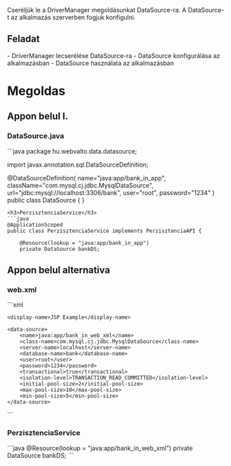 Cseréljük le a DriverManager megoldásunkat DataSource-ra. A DataSource-t az alkalmazás szerverben fogjuk konfigulni.


<h2>Feladat</h2>
- DriverManager lecserélése DataSource-ra
- DataSource konfigurálása az alkalmazásban 
- DataSource használata az alkalmazásban

<h1>Megoldas</h1>

<h2>Appon belul I.</h2>
<h3>DataSource.java</h3>
```java
package hu.webvalto.data.datasource;

import javax.annotation.sql.DataSourceDefinition;

@DataSourceDefinition(
        name="java:app/bank_in_app",
        className="com.mysql.cj.jdbc.MysqlDataSource",
        url="jdbc:mysql://localhost:3306/bank",
        user="root",
        password="1234"
)
public class DataSource {
}

```
<h3>PerzisztenciaService</h3>
```java
@ApplicationScoped
public class PerzisztenciaService implements PerzisztenciaAPI {

    @Resource(lookup = "java:app/bank_in_app")
    private DataSource bankDS;
```

<h2>Appon belul alternativa </h2>
<h3>web.xml</h3>
```xml
<?xml version="1.0" encoding="UTF-8"?>
<web-app xmlns:xsi="http://www.w3.org/2001/XMLSchema-instance"
         xmlns="http://xmlns.jcp.org/xml/ns/javaee"
         xsi:schemaLocation="http://xmlns.jcp.org/xml/ns/javaee
						http://xmlns.jcp.org/xml/ns/javaee/web-app_3_1.xsd"
         version="3.1">

    <display-name>JSP Example</display-name>

    <data-source>
        <name>java:app/bank_in_web_xml</name>
        <class-name>com.mysql.cj.jdbc.MysqlDataSource</class-name>
        <server-name>localhost</server-name>
        <database-name>bank</database-name>
        <user>root</user>
        <password>1234</password>
        <transactional>true</transactional>
        <isolation-level>TRANSACTION_READ_COMMITTED</isolation-level>
        <initial-pool-size>2</initial-pool-size>
        <max-pool-size>10</max-pool-size>
        <min-pool-size>5</min-pool-size>
    </data-source>

</web-app>
```

<h3>PerzisztenciaService</h3>
```java
    @Resource(lookup = "java:app/bank_in_web_xml")
    private DataSource bankDS;
```

